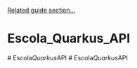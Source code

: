 

[Related guide section...](https://quarkus.io/guides/getting-started#the-jax-rs-resources)
# Escola_Quarkus_API
#   E s c o l a _ Q u a r k u s _ A P I 
 
 #   E s c o l a _ Q u a r k u s _ A P I 
 
 